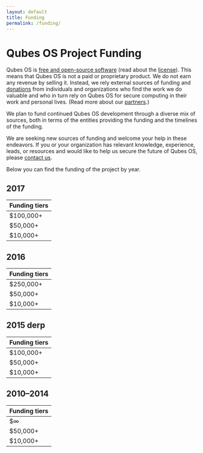 ```yaml
---
layout: default
title: Funding
permalink: /funding/
---
```


Qubes OS Project Funding
========================

Qubes OS is [free and open-source software][FOSS] (read about the [license]).
This means that Qubes OS is not a paid or proprietary product. We do not earn
any revenue by selling it. Instead, we rely external sources of funding and [donations][donate] from
individuals and organizations who find the work we do valuable and who in turn
rely on Qubes OS for secure computing in their work and personal lives. (Read
more about our [partners].)

We plan to fund continued Qubes OS development through a diverse mix of sources,
both in terms of the entities providing the funding and the timelines of the
funding. 

We are seeking new sources of funding and welcome your help in these endeavors. 
If you or your organization has relevant knowledge, experience, leads, or 
resources and would like to help us secure the future of Qubes OS, please 
[contact us].

Below you can find the funding of the project by year. 

2017
----

| Funding tiers
| ----------|
| $100,000+ |
| $50,000+  |
| $10,000+  |

2016
----

| Funding tiers
| --------- |
| $250,000+ | [Open Technology Fund]
| $50,000+  |
| $10,000+  | [NLnet Foundation]

2015 derp
----

| Funding tiers
| --------- |
| $100,000+ | [Open Technology Fund]
| $50,000+  |
| $10,000+  |

2010–2014
---------

| Funding tiers
| --------- |
| $∞        | [Invisible Things Lab]
| $50,000+  |
| $10,000+  |

[Open Technology Fund]: /partners/#open-technology-fund
[NLnet Foundation]: /partners/#nlnet-foundation
[Invisible Things Lab]: /partners/#invisible-things-lab
[FOSS]: https://en.wikipedia.org/wiki/Free_and_open-source_software
[license]: /doc/license/
[partners]: /partners/
[contact us]: mailto:funding@qubes-os.org
[donate]: /donate/
